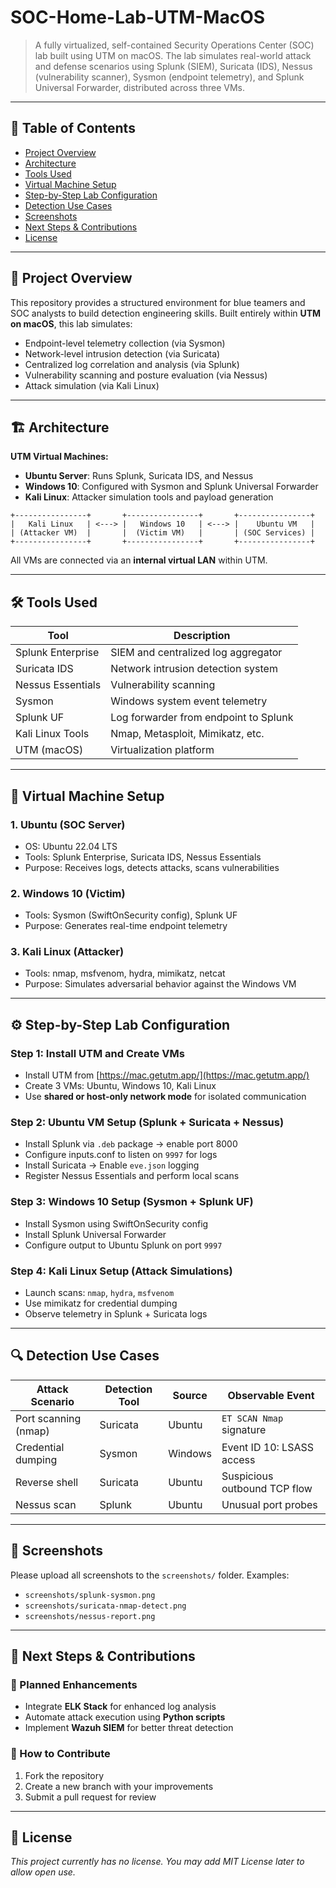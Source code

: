 # SOC-Home-Lab-UTM-MacOS

> A fully virtualized, self-contained Security Operations Center (SOC) lab built using UTM on macOS. The lab simulates real-world attack and defense scenarios using Splunk (SIEM), Suricata (IDS), Nessus (vulnerability scanner), Sysmon (endpoint telemetry), and Splunk Universal Forwarder, distributed across three VMs.

---

## 📑 Table of Contents

* [Project Overview](#project-overview)
* [Architecture](#architecture)
* [Tools Used](#tools-used)
* [Virtual Machine Setup](#virtual-machine-setup)
* [Step-by-Step Lab Configuration](#step-by-step-lab-configuration)
* [Detection Use Cases](#detection-use-cases)
* [Screenshots](#screenshots)
* [Next Steps & Contributions](#next-steps--contributions)
* [License](#license)

---

## 🧠 Project Overview

This repository provides a structured environment for blue teamers and SOC analysts to build detection engineering skills. Built entirely within **UTM on macOS**, this lab simulates:

* Endpoint-level telemetry collection (via Sysmon)
* Network-level intrusion detection (via Suricata)
* Centralized log correlation and analysis (via Splunk)
* Vulnerability scanning and posture evaluation (via Nessus)
* Attack simulation (via Kali Linux)

---

## 🏗️ Architecture

**UTM Virtual Machines:**

* **Ubuntu Server**: Runs Splunk, Suricata IDS, and Nessus
* **Windows 10**: Configured with Sysmon and Splunk Universal Forwarder
* **Kali Linux**: Attacker simulation tools and payload generation

```text
+----------------+       +----------------+       +----------------+
|   Kali Linux   | <---> |   Windows 10   | <---> |    Ubuntu VM   |
| (Attacker VM)  |       |  (Victim VM)   |       | (SOC Services) |
+----------------+       +----------------+       +----------------+
```

All VMs are connected via an **internal virtual LAN** within UTM.

---

## 🛠️ Tools Used

| Tool              | Description                           |
| ----------------- | ------------------------------------- |
| Splunk Enterprise | SIEM and centralized log aggregator   |
| Suricata IDS      | Network intrusion detection system    |
| Nessus Essentials | Vulnerability scanning                |
| Sysmon            | Windows system event telemetry        |
| Splunk UF         | Log forwarder from endpoint to Splunk |
| Kali Linux Tools  | Nmap, Metasploit, Mimikatz, etc.      |
| UTM (macOS)       | Virtualization platform               |

---

## 🧰 Virtual Machine Setup

### 1. Ubuntu (SOC Server)

* OS: Ubuntu 22.04 LTS
* Tools: Splunk Enterprise, Suricata IDS, Nessus Essentials
* Purpose: Receives logs, detects attacks, scans vulnerabilities

### 2. Windows 10 (Victim)

* Tools: Sysmon (SwiftOnSecurity config), Splunk UF
* Purpose: Generates real-time endpoint telemetry

### 3. Kali Linux (Attacker)

* Tools: nmap, msfvenom, hydra, mimikatz, netcat
* Purpose: Simulates adversarial behavior against the Windows VM

---

## ⚙️ Step-by-Step Lab Configuration

### Step 1: Install UTM and Create VMs

* Install UTM from [https://mac.getutm.app/](https://mac.getutm.app/)
* Create 3 VMs: Ubuntu, Windows 10, Kali Linux
* Use **shared or host-only network mode** for isolated communication

### Step 2: Ubuntu VM Setup (Splunk + Suricata + Nessus)

* Install Splunk via `.deb` package → enable port 8000
* Configure inputs.conf to listen on `9997` for logs
* Install Suricata → Enable `eve.json` logging
* Register Nessus Essentials and perform local scans

### Step 3: Windows 10 Setup (Sysmon + Splunk UF)

* Install Sysmon using SwiftOnSecurity config
* Install Splunk Universal Forwarder
* Configure output to Ubuntu Splunk on port `9997`

### Step 4: Kali Linux Setup (Attack Simulations)

* Launch scans: `nmap`, `hydra`, `msfvenom`
* Use mimikatz for credential dumping
* Observe telemetry in Splunk + Suricata logs

---

## 🔍 Detection Use Cases

| Attack Scenario      | Detection Tool | Source  | Observable Event             |
| -------------------- | -------------- | ------- | ---------------------------- |
| Port scanning (nmap) | Suricata       | Ubuntu  | `ET SCAN Nmap` signature     |
| Credential dumping   | Sysmon         | Windows | Event ID 10: LSASS access    |
| Reverse shell        | Suricata       | Ubuntu  | Suspicious outbound TCP flow |
| Nessus scan          | Splunk         | Ubuntu  | Unusual port probes          |

---

## 📸 Screenshots

Please upload all screenshots to the `screenshots/` folder.
Examples:

* `screenshots/splunk-sysmon.png`
* `screenshots/suricata-nmap-detect.png`
* `screenshots/nessus-report.png`

---

## 🚀 Next Steps & Contributions

### 🔧 Planned Enhancements

* Integrate **ELK Stack** for enhanced log analysis
* Automate attack execution using **Python scripts**
* Implement **Wazuh SIEM** for better threat detection

### 🤝 How to Contribute

1. Fork the repository
2. Create a new branch with your improvements
3. Submit a pull request for review

---

## 📄 License

*This project currently has no license. You may add MIT License later to allow open use.*

